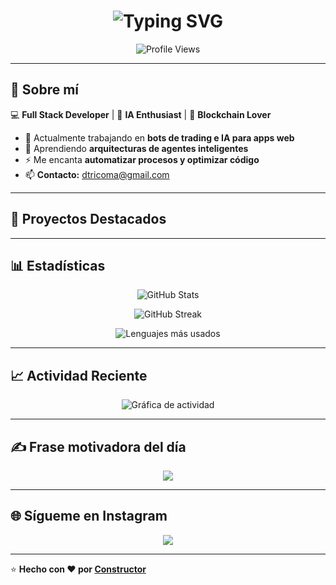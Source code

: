 <!-- Animación de título -->
<h1 align="center">
  <img src="https://readme-typing-svg.herokuapp.com?font=Fira+Code&weight=700&size=30&pause=1000&color=00F7FF&center=true&vCenter=true&width=600&lines=Hola,+soy+Javi+%F0%9F%91%8B;Full+Stack+Developer;Apasionado+por+la+IA+%F0%9F%A4%96;Automatizando+el+mundo!" alt="Typing SVG" />
</h1>

<!-- Contador de visitas -->
<p align="center">
  <img src="https://komarev.com/ghpvc/?username=tricoma035&label=Profile%20views&color=00F7FF&style=flat" alt="Profile Views" />
</p>

---

## 🚀 **Sobre mí**
💻 **Full Stack Developer** | 🤖 **IA Enthusiast** | 🔗 **Blockchain Lover**  
- 🔭 Actualmente trabajando en **bots de trading e IA para apps web**
- 🌱 Aprendiendo **arquitecturas de agentes inteligentes**
- ⚡ Me encanta **automatizar procesos y optimizar código**  
- 📫 **Contacto:** dtricoma@gmail.com  

---

## 🌟 **Proyectos Destacados**
<p align="center">
  <a href="https://github.com/tricoma035/web-agente-ia.git">
  </a>
  <a href="https://github.com/tricoma035/prompt-market.git"> 
  </a>
</p>

---

## 📊 **Estadísticas**
<p align="center">
  <img src="https://github-readme-stats.vercel.app/api?username=tricoma035&show_icons=true&theme=radical" alt="GitHub Stats" />
</p>

<p align="center">
  <img src="https://github-readme-streak-stats.herokuapp.com/?user=tricoma035&theme=radical" alt="GitHub Streak" />
</p>

<p align="center">
  <img src="https://github-readme-stats.vercel.app/api/top-langs/?username=tricoma035&layout=compact&theme=radical" alt="Lenguajes más usados" />
</p>

---

## 📈 **Actividad Reciente**
<p align="center">
  <img src="https://github-readme-activity-graph.vercel.app/graph?username=tricoma035&bg_color=0D1117&color=00F7FF&line=FF007F&point=FFFFFF&area=true&hide_border=true" alt="Gráfica de actividad" />
</p>

---

## ✍ **Frase motivadora del día**
<p align="center">
  <img src="https://quotes-github-readme.vercel.app/api?type=horizontal&theme=radical" />
</p>

---

## 🌐 **Sígueme en Instagram**
<p align="center">
  <a href="https://instagram.com/xavi.dev.ai?igsh=ZjZ5eHcyZTh4ZnMz" target="_blank">
    <img src="https://img.shields.io/badge/Instagram-E4405F?style=for-the-badge&logo=instagram&logoColor=white"/>
  </a>
</p>

---

⭐ **Hecho con ❤️ por [Constructor](https://github.com/tricoma035)**

